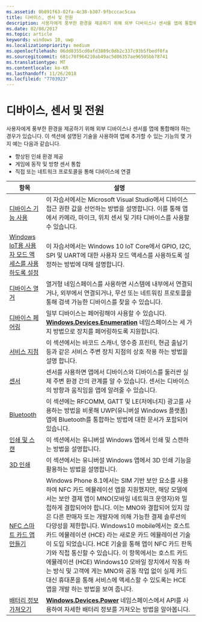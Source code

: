 ```yaml
---
ms.assetid: 0b891f63-02fa-4c30-b307-9fbcccac5caa
title: 디바이스, 센서 및 전원
description: 사용자에게 풍부한 환경을 제공하기 위해 외부 디바이스나 센서를 앱에 통합해야 하는 경우가 있습니다.
ms.date: 02/08/2017
ms.topic: article
keywords: windows 10, uwp
ms.localizationpriority: medium
ms.openlocfilehash: 06dd8355cd0afd3889c0db2c337c93b5fbedf0fa
ms.sourcegitcommit: 681c70f964210ab49ac5d06357ae96505bb78741
ms.translationtype: MT
ms.contentlocale: ko-KR
ms.lasthandoff: 11/26/2018
ms.locfileid: "7703923"
---
```

# <a name="devices-sensors-and-power"></a>디바이스, 센서 및 전원


사용자에게 풍부한 환경을 제공하기 위해 외부 디바이스나 센서를 앱에 통합해야 하는 경우가 있습니다. 이 섹션에 설명된 기술을 사용하여 앱에 추가할 수 있는 기능의 몇 가지 예는 다음과 같습니다.

-   향상된 인쇄 환경 제공
-   게임에 동작 및 방향 센서 통합
-   직접 또는 네트워크 프로토콜을 통해 디바이스에 연결

| 항목 | 설명 |
|-------|-------------|
| [디바이스 기능 사용](enable-device-capabilities.md) | 이 자습서에서는 Microsoft Visual Studio에서 디바이스 접근 권한 값을 선언하는 방법을 설명합니다. 이를 통해 앱에서 카메라, 마이크, 위치 센서 및 기타 디바이스를 사용할 수 있습니다. | 
| [Windows IoT용 사용자 모드 액세스를 사용하도록 설정](enable-usermode-access.md) | 이 자습서에서는 Windows 10 IoT Core에서 GPIO, I2C, SPI 및 UART에 대한 사용자 모드 액세스를 사용하도록 설정하는 방법에 대해 설명합니다. |
| [디바이스 열거](enumerate-devices.md) | 열거형 네임스페이스를 사용하면 시스템에 내부에서 연결되거나, 외부에서 연결되거나, 무선 또는 네트워킹 프로토콜을 통해 검색 가능한 디바이스를 찾을 수 있습니다. |
| [디바이스 페어링](pair-devices.md) | 일부 디바이스는 페어링해야 사용할 수 있습니다. [<strong>Windows.Devices.Enumeration</strong>](https://msdn.microsoft.com/library/windows/apps/BR225459) 네임스페이스는 세 가지 방법으로 장치를 페어링하도록 지원합니다. |
| [서비스 지점](point-of-service.md) | 이 섹션에서는 바코드 스캐너, 영수증 프린터, 현금 출납기 등과 같은 서비스 주변 장치 지점의 상호 작용 하는 방법을 설명 합니다. | 
| [센서](sensors.md) | 센서를 사용하면 앱에서 디바이스와 디바이스를 둘러싼 실제 주변 환경 간의 관계를 알 수 있습니다. 센서는 디바이스의 방향과 움직임을 앱에 알려줄 수 있습니다. |
| [Bluetooth](bluetooth.md) | 이 섹션에는 RFCOMM, GATT 및 LE(저에너지) 광고를 사용하는 방법을 비롯해 UWP(유니버설 Windows 플랫폼) 앱에 Bluetooth를 통합하는 방법에 대한 문서가 포함되어있습니다. | 
| [인쇄 및 스캔](printing-and-scanning.md) | 이 섹션에서는 유니버설 Windows 앱에서 인쇄 및 스캔하는 방법을 설명합니다. | 
| [3D 인쇄](3d-printing.md) | 이 섹션에서는 유니버설 Windows 앱에서 3D 인쇄 기능을 활용하는 방법을 설명합니다. |
| [NFC 스마트 카드 앱 만들기](host-card-emulation.md) | Windows Phone 8.1에서는 SIM 기반 보안 요소를 사용하여 NFC 카드 에뮬레이션 앱을 지원했지만, 해당 모델에서는 보안 결제 앱이 MNO(모바일 네트워크 운영자)와 밀접하게 결합되어야 합니다. 이는 MNO와 결합되어 있지 않은 다른 판매자 또는 개발자에 의해 가능한 결제 솔루션의 다양성을 제한합니다. Windows10 mobile에서는 호스트 카드 에뮬레이션 (HCE) 라는 새로운 카드 에뮬레이션 기술이 도입 되었습니다. HCE 기술을 통해 앱이 NFC 카드 판독기와 직접 통신할 수 있습니다. 이 항목에서는 호스트 카드 에뮬레이션 (HCE) Windows10 모바일 장치에서 작동 하는 방식 및 고객에 게는 MNO와 공동 작업 없이 실제 카드 대신 휴대폰을 통해 서비스에 액세스할 수 있도록는 HCE 앱을 개발 하는 방법을 보여 줍니다. |
| [배터리 정보 가져오기](get-battery-info.md) | [<strong>Windows.Devices.Power</strong>](https://msdn.microsoft.com/library/windows/apps/Dn895017) 네임스페이스에서 API를 사용하여 자세한 배터리 정보를 가져오는 방법을 알아봅니다. |

